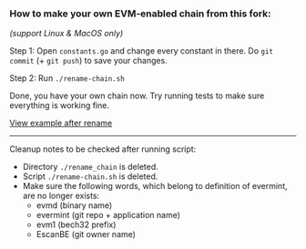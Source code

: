 ### How to make your own EVM-enabled chain from this fork:
_(support Linux & MacOS only)_

Step 1: Open `constants.go` and change every constant in there.
Do `git commit` (+ `git push`) to save your changes.

Step 2: Run `./rename-chain.sh`

Done, you have your own chain now. Try running tests to make sure everything is working fine.

[View example after rename](https://github.com/EscanBE/evermint/pull/1)
___
Cleanup notes to be checked after running script:
- Directory `./rename_chain` is deleted.
- Script `./rename-chain.sh` is deleted.
- Make sure the following words, which belong to definition of evermint, are no longer exists:
  - evmd (binary name)
  - evermint (git repo + application name)
  - evm1 (bech32 prefix)
  - EscanBE (git owner name)
